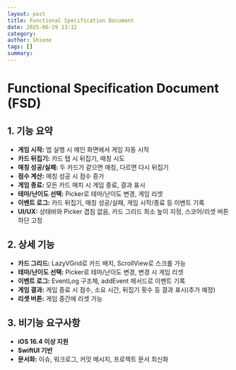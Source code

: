 ```yaml
---
layout: post
title: Functional Specification Document
date: 2025-06-29 13:12
category: 
author: Shiene
tags: []
summary: 
---
```


# Functional Specification Document (FSD)

## 1. 기능 요약
- **게임 시작:** 앱 실행 시 메인 화면에서 게임 자동 시작
- **카드 뒤집기:** 카드 탭 시 뒤집기, 매칭 시도
- **매칭 성공/실패:** 두 카드가 같으면 매칭, 다르면 다시 뒤집기
- **점수 계산:** 매칭 성공 시 점수 증가
- **게임 종료:** 모든 카드 매치 시 게임 종료, 결과 표시
- **테마/난이도 선택:** Picker로 테마/난이도 변경, 게임 리셋
- **이벤트 로그:** 카드 뒤집기, 매칭 성공/실패, 게임 시작/종료 등 이벤트 기록
- **UI/UX:** 상태바와 Picker 겹침 없음, 카드 그리드 최소 높이 지정, 스코어/리셋 버튼 하단 고정

## 2. 상세 기능
- **카드 그리드:** LazyVGrid로 카드 배치, ScrollView로 스크롤 가능
- **테마/난이도 선택:** Picker로 테마/난이도 변경, 변경 시 게임 리셋
- **이벤트 로그:** EventLog 구조체, addEvent 메서드로 이벤트 기록
- **게임 결과:** 게임 종료 시 점수, 소요 시간, 뒤집기 횟수 등 결과 표시(추가 예정)
- **리셋 버튼:** 게임 중간에 리셋 가능

## 3. 비기능 요구사항
- **iOS 16.4 이상 지원**
- **SwiftUI 기반**
- **문서화:** 이슈, 워크로그, 커밋 메시지, 프로젝트 문서 최신화
